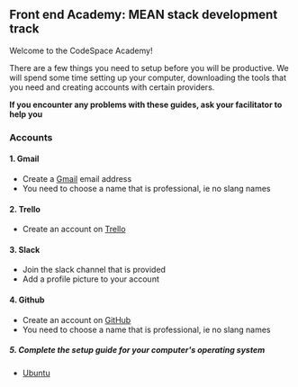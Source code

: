 Front end Academy: MEAN stack development track
-----------------------

Welcome to the CodeSpace Academy!

There are a few things you need to setup before you will be productive.
We will spend some time setting up your computer, downloading the tools that you need and creating accounts with certain providers.

**If you encounter any problems with these guides, ask your facilitator to help you**


### Accounts

#### 1. Gmail
  - Create a <a href="https://gmail.com">Gmail</a> email address
  - You need to choose a name that is professional, ie no slang names

#### 2. Trello
- Create an account on <a href="https://trello.com">Trello</a>

#### 3. Slack
- Join the slack channel that is provided
- Add a profile picture to your account

#### 4. Github
- Create an account on <a href="https://github.com">GitHub</a>
- You need to choose a name that is professional, ie no slang names


##### 5. Complete the setup guide for your computer's operating system

  - [Ubuntu](prework/ubuntu/1_terminal.md)


